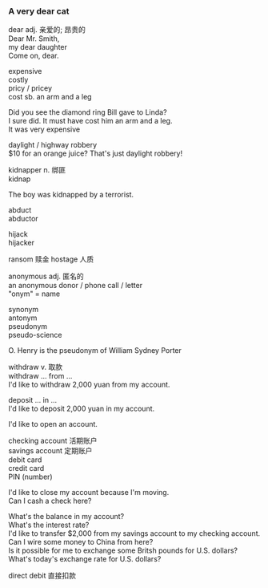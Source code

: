 ### A very dear cat  
dear adj. 亲爱的; 昂贵的  
Dear Mr. Smith,  
my dear daughter  
Come on, dear.  
  
expensive  
costly  
pricy / pricey  
cost sb. an arm and a leg  
  
Did you see the diamond ring Bill gave to Linda?  
I sure did. It must have cost him an arm and a leg.  
It was very expensive  
  
daylight / highway robbery  
$10 for an orange juice? That's just daylight robbery!  
  
kidnapper n. 绑匪  
kidnap  
  
The boy was kidnapped by a terrorist.  
  
abduct  
abductor  
  
hijack  
hijacker  
  
ransom  赎金
hostage  人质  
  
anonymous  adj. 匿名的  
an anonymous donor / phone call / letter  
"onym" = name  
  
synonym  
antonym  
pseudonym  
pseudo-science  

O. Henry is the pseudonym of William Sydney Porter  
  
withdraw v. 取款  
withdraw ... from ...  
I'd like to withdraw 2,000 yuan from my account.  
  
deposit ... in ...  
I'd like to deposit 2,000 yuan in my account.  
  
I'd like to open an account.  
  
checking account 活期账户  
savings account 定期账户  
debit card  
credit card  
PIN (number)  
  
I'd like to close my account because I'm moving.  
Can I cash a check here?  
  
What's the balance in my account?  
What's the interest rate?  
I'd like to transfer $2,000 from my savings account to my checking account.  
Can I wire some money to China from here?  
Is it possible for me to exchange some Britsh pounds for U.S. dollars?  
What's today's exchange rate for U.S. dollars?  
  
direct debit 直接扣款  
